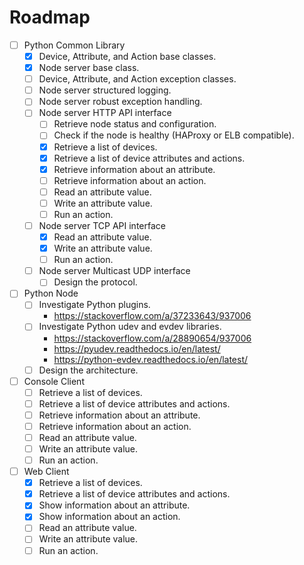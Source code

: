 # Roadmap

- [ ] Python Common Library
  - [x] Device, Attribute, and Action base classes.
  - [x] Node server base class.
  - [ ] Device, Attribute, and Action exception classes.
  - [ ] Node server structured logging.
  - [ ] Node server robust exception handling.
  - [ ] Node server HTTP API interface
    - [ ] Retrieve node status and configuration.
    - [ ] Check if the node is healthy (HAProxy or ELB compatible).
    - [x] Retrieve a list of devices.
    - [x] Retrieve a list of device attributes and actions.
    - [x] Retrieve information about an attribute.
    - [ ] Retrieve information about an action.
    - [ ] Read an attribute value.
    - [ ] Write an attribute value.
    - [ ] Run an action.
  - [ ] Node server TCP API interface
    - [x] Read an attribute value.
    - [x] Write an attribute value.
    - [ ] Run an action.
  - [ ] Node server Multicast UDP interface
    - [ ] Design the protocol.
- [ ] Python Node
  - [ ] Investigate Python plugins.
    * https://stackoverflow.com/a/37233643/937006
  - [ ] Investigate Python udev and evdev libraries.
    * https://stackoverflow.com/a/28890654/937006
    * https://pyudev.readthedocs.io/en/latest/
    * https://python-evdev.readthedocs.io/en/latest/
  - [ ] Design the architecture.
- [ ] Console Client
  - [ ] Retrieve a list of devices.
  - [ ] Retrieve a list of device attributes and actions.
  - [ ] Retrieve information about an attribute.
  - [ ] Retrieve information about an action.
  - [ ] Read an attribute value.
  - [ ] Write an attribute value.
  - [ ] Run an action.
- [ ] Web Client
  - [x] Retrieve a list of devices.
  - [x] Retrieve a list of device attributes and actions.
  - [x] Show information about an attribute.
  - [x] Show information about an action.
  - [ ] Read an attribute value.
  - [ ] Write an attribute value.
  - [ ] Run an action.
